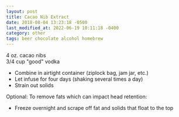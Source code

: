 ```yaml
---
layout: post
title: Cacao Nib Extract
date: 2018-08-04 13:23:18 -0500
last_modified_at: 2022-06-19 10:11:18 -0400
category: other
tags: beer chocolate alcohol homebrew
---
```

4 oz. cacao nibs  
3/4 cup "good" vodka  

  * Combine in airtight container (ziplock bag, jam jar, etc.)
  * Let infuse for four days (shaking several times a day)
  * Strain out solids

Optional: To remove fats which can impact head retention:  

  * Freeze overnight and scrape off fat and solids that float to the top

